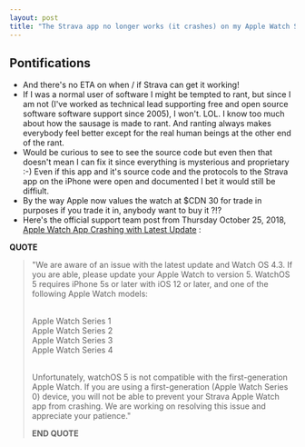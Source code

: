```yaml
---
layout: post
title: "The Strava app no longer works (it crashes) on my Apple Watch Series 0 aka the original Apple Watch after last week's Strava Watch app update, time to buy a new watch?!?"
---
```


## Pontifications

* And there's no ETA on when / if Strava can get it working!
* If I was a normal user of software I might be tempted to rant, but since I am not (I've worked as technical lead supporting  free and open source software software support since 2005), I won't. LOL. I know too much about how the sausage is made to rant. And ranting always makes everybody feel better except for the real human beings at the other end of the rant.
* Would be curious to see to see the source code but even then that doesn't mean I can fix it since everything is mysterious and proprietary :-) Even if this app and it's source code and the protocols to the Strava app on the iPhone were open and documented I bet it would still be diffiult.
* By the way Apple now values the watch at $CDN 30 for trade in purposes if you trade it in, anybody want to buy it ?!?
* Here's the official support team post from Thursday October 25, 2018,  [Apple Watch App Crashing with Latest Update](https://support.strava.com/hc/en-us/articles/360018719631) : 

**QUOTE**

<blockquote>

"We are aware of an issue with the latest update and Watch OS 4.3. If you are able, please update your Apple Watch to version 5. WatchOS 5 requires iPhone 5s or later with iOS 12 or later, and one of the following Apple Watch models:<br /><br />

Apple Watch Series 1<br />
Apple Watch Series 2<br />
Apple Watch Series 3<br />
Apple Watch Series 4<br /><br />

Unfortunately, watchOS 5 is not compatible with the first-generation Apple Watch. If you are using a first-generation (Apple Watch Series 0) device, you will not be able to prevent your Strava Apple Watch app from crashing. We are working on resolving this issue and appreciate your patience."

**END QUOTE**